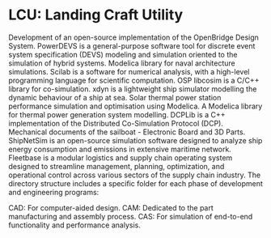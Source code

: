 # LCU: Landing Craft Utility

Development of an open-source implementation of the OpenBridge Design System. PowerDEVS is a general-purpose software tool for discrete event system specification (DEVS) modeling and simulation oriented to the simulation of hybrid systems. Modelica library for naval architecture simulations. Scilab is a software for numerical analysis, with a high-level programming language for scientific computation. OSP libcosim is a C/C++ library for co-simulation. xdyn is a lightweight ship simulator modelling the dynamic behaviour of a ship at sea. Solar thermal power station performance simulation and optimisation using Modelica. A Modelica library for thermal power generation system modelling. DCPLib is a C++ implementation of the Distributed Co-Simulation Protocol (DCP). Mechanical documents of the sailboat - Electronic Board and 3D Parts. ShipNetSim is an open-source simulation software designed to analyze ship energy consumption and emissions in extensive maritime network. Fleetbase is a modular logistics and supply chain operating system designed to streamline management, planning, optimization, and operational control across various sectors of the supply chain industry. The directory structure includes a specific folder for each phase of development and engineering programs:

CAD: For computer-aided design.
CAM: Dedicated to the part manufacturing and assembly process.
CAS: For simulation of end-to-end functionality and performance analysis.